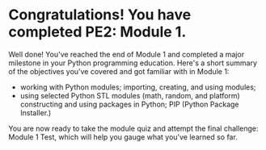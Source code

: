 # Congratulations! You have completed PE2: Module 1.

Well done! You've reached the end of Module 1 and completed a major milestone in your Python programming education. Here's a short summary of the objectives you've covered and got familiar with in Module 1:

- working with Python modules; importing, creating, and using modules;
- using selected Python STL modules (math, random, and platform)
constructing and using packages in Python;
PIP (Python Package Installer.)

You are now ready to take the module quiz and attempt the final challenge: Module 1 Test, which will help you gauge what you've learned so far.